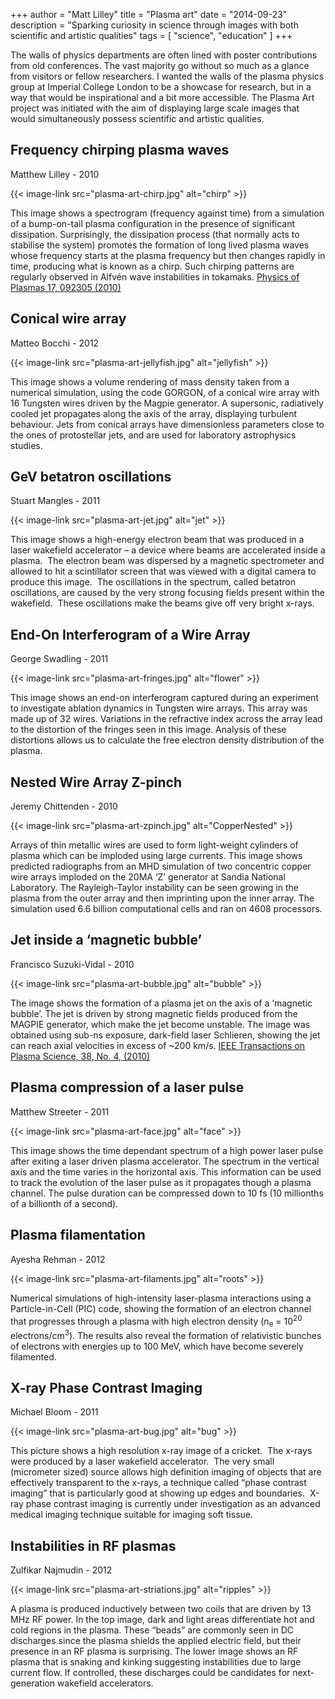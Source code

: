 +++
author = "Matt Lilley"
title = "Plasma art"
date = "2014-09-23"
description = "Sparking curiosity in science through images with both scientific and artistic qualities"
tags = [
    "science",
    "education"
]
+++

The walls of physics departments are often lined with poster contributions from old conferences. The vast majority go without so much as a glance from visitors or fellow researchers. I wanted the walls of the plasma physics group at Imperial College London to be a showcase for research, but in a way that would be inspirational and a bit more accessible. The Plasma Art project was initiated with the aim of displaying large scale images that would simultaneously possess scientific and artistic qualities.

## Frequency chirping plasma waves
Matthew Lilley - 2010

{{< image-link src="plasma-art-chirp.jpg" alt="chirp" >}}

This image shows a spectrogram (frequency against time) from a simulation of a bump-on-tail plasma configuration in the presence of significant dissipation. Surprisingly, the dissipation process (that normally acts to stabilise the system) promotes the formation of long lived plasma waves whose frequency starts at the plasma frequency but then changes rapidly in time, producing what is known as a chirp. Such chirping patterns are regularly observed in Alfvén wave instabilities in tokamaks. <a rel="noopener" href="https://dx.doi.org/10.1063/1.3486535" target="_blank">Physics of Plasmas 17, 092305 (2010)</a></p>

## Conical wire array
Matteo Bocchi - 2012

{{< image-link src="plasma-art-jellyfish.jpg" alt="jellyfish" >}}

This image shows a volume rendering of mass density taken from a numerical simulation, using the code GORGON, of a conical wire array with 16 Tungsten wires driven by the Magpie generator. A supersonic, radiatively cooled jet propagates along the axis of the array, displaying turbulent behaviour. Jets from conical arrays have dimensionless parameters close to the ones of protostellar jets, and are used for laboratory astrophysics studies.

## GeV betatron oscillations
Stuart Mangles - 2011

{{< image-link src="plasma-art-jet.jpg" alt="jet" >}}

This image shows a high-energy electron beam that was produced in a laser wakefield accelerator – a device where beams are accelerated inside a plasma.  The electron beam was dispersed by a magnetic spectrometer and allowed to hit a scintillator screen that was viewed with a digital camera to produce this image.  The oscillations in the spectrum, called betatron oscillations, are caused by the very strong focusing fields present within the wakefield.  These oscillations make the beams give off very bright x-rays.

## End-On Interferogram of a Wire Array
George Swadling - 2011

{{< image-link src="plasma-art-fringes.jpg" alt="flower" >}}

This image shows an end-on interferogram captured during an experiment to investigate ablation dynamics in Tungsten wire arrays. This array was made up of 32 wires. Variations in the refractive index across the array lead to the distortion of the fringes seen in this image. Analysis of these distortions allows us to calculate the free electron density distribution of the plasma.

## Nested Wire Array Z-pinch
Jeremy Chittenden - 2010

{{< image-link src="plasma-art-zpinch.jpg" alt="CopperNested" >}}

Arrays of thin metallic wires are used to form light-weight cylinders of plasma which can be imploded using large currents. This image shows predicted radiographs from an MHD simulation of two concentric copper wire arrays imploded on the 20MA ‘Z’ generator at Sandia National Laboratory. The Rayleigh-Taylor instability can be seen growing in the plasma from the outer array and then imprinting upon the inner array. The simulation used 6.6 billion computational cells and ran on 4608 processors.

## Jet inside a ‘magnetic bubble’
Francisco Suzuki-Vidal - 2010

{{< image-link src="plasma-art-bubble.jpg" alt="bubble" >}}

The image shows the formation of a plasma jet on the axis of a ‘magnetic bubble’. The jet is driven by strong magnetic fields produced from the MAGPIE generator, which make the jet become unstable. The image was obtained using sub-ns exposure, dark-field laser Schlieren, showing the jet can reach axial velocities in excess of ~200 km/s. <a rel="noopener" href="https://dx.doi.org/10.1109/TPS.2009.2036730" target="_blank">IEEE Transactions on Plasma Science, 38, No. 4, (2010)</a>

## Plasma compression of a laser pulse
Matthew Streeter - 2011

{{< image-link src="plasma-art-face.jpg" alt="face" >}}

This image shows the time dependant spectrum of a high power laser pulse after exiting a laser driven plasma accelerator. The spectrum in the vertical axis and the time varies in the horizontal axis. This information can be used to track the evolution of the laser pulse as it propagates though a plasma channel. The pulse duration can be compressed down to 10 fs (10 millionths of a billionth of a second).


## Plasma filamentation
Ayesha Rehman - 2012

{{< image-link src="plasma-art-filaments.jpg" alt="roots" >}}

Numerical simulations of high-intensity laser-plasma interactions using a Particle-in-Cell (PIC) code, showing the formation of an electron channel that progresses through a plasma with high electron density (n<sub>e</sub> = 10<sup>20</sup> electrons/cm<sup>3</sup>). The results also reveal the formation of relativistic bunches of electrons with energies up to 100 MeV, which have become severely filamented.

## X-ray Phase Contrast Imaging
Michael Bloom - 2011

{{< image-link src="plasma-art-bug.jpg" alt="bug" >}}

This picture shows a high resolution x-ray image of a cricket.  The x-rays were produced by a laser wakefield accelerator.  The very small (micrometer sized) source allows high definition imaging of objects that are effectively transparent to the x-rays, a technique called “phase contrast imaging” that is particularly good at showing up edges and boundaries.  X-ray phase contrast imaging is currently under investigation as an advanced medical imaging technique suitable for imaging soft tissue.

## Instabilities in RF plasmas
Zulfikar Najmudin - 2012

{{< image-link src="plasma-art-striations.jpg" alt="ripples" >}}

A plasma is produced inductively between two coils that are driven by 13 MHz RF power. In the top image, dark and light areas differentiate hot and cold regions in the plasma. These “beads” are commonly seen in DC discharges since the plasma shields the applied electric field, but their presence in an RF plasma is surprising. The lower image shows an RF plasma that is snaking and kinking suggesting instabilities due to large current flow. If controlled, these discharges could be candidates for next-generation wakefield accelerators.




